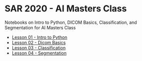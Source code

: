 # SAR 2020 - AI Masters Class

Notebooks on Intro to Python, DICOM Basics, Classification, and Segmentation for AI Masters Class
- [Lesson 01 - Intro to Python](https://github.com/twloehfelm/SAR2020/blob/master/01%20-%20Intro_to_Jupyter.ipynb)
- [Lesson 02 - Dicom Basics](https://github.com/twloehfelm/SAR2020/blob/master/02%20-%20DICOM_Basics.ipynb)
- [Lesson 03 - Classification](https://github.com/twloehfelm/SAR2020/blob/master/03%20-%20Image_Classifier.ipynb)
- [Lesson 04 - Segmentation](https://github.com/twloehfelm/SAR2020/blob/master/04%20-%20Segmentation.ipynb)
